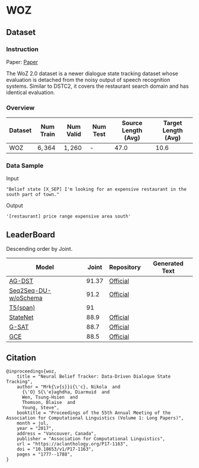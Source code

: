 # WOZ

## Dataset

### Instruction

Paper: [Paper](https://aclanthology.org/P17-1163.pdf)

The WoZ 2.0 dataset is a newer dialogue state tracking dataset whose evaluation is detached from the noisy output of speech recognition systems. Similar to DSTC2, it covers the restaurant search domain and has identical evaluation.

### Overview

| Dataset | Num Train | Num Valid | Num Test | Source Length (Avg) | Target Length (Avg) |
| ------- | --------- | --------- | -------- | ------------------- | ------------------- |
| WOZ     | $6,364$   | $1,260$   | -        | $47.0$              | $10.6$              |

### Data Sample

Input

```
"Belief state [X_SEP] I'm looking for an expensive restaurant in the south part of town."
```

Output

```
'[restaurant] price range expensive area south'
```

## LeaderBoard

Descending order by Joint.

| Model                                                        | Joint   | Repository                                                   | Generated Text |
| ------------------------------------------------------------ | ------- | ------------------------------------------------------------ | -------------- |
| [AG-DST](https://arxiv.org/pdf/2110.15659v1.pdf)             | $91.37$ | [Official](https://github.com/PaddlePaddle/Knover/tree/develop/projects/AG-DST) |                |
| [Seq2Seq-DU-w/oSchema](https://arxiv.org/pdf/2011.09553v2.pdf) | $91.2$  | [Official](https://github.com/sweetalyssum/Seq2Seq-DU)       |                |
| [T5(span)](https://arxiv.org/pdf/2108.13990v2.pdf)           | $91$    |                                                              |                |
| [StateNet](https://arxiv.org/pdf/1810.09587v1.pdf)           | $88.9$  | [Official](https://github.com/renll/StateNet)                |                |
| [G-SAT](https://arxiv.org/pdf/1910.09942v1.pdf)              | $88.7$  | [Official](https://github.com/vevake/GSAT)                   |                |
| [GCE](https://arxiv.org/pdf/1812.00899v1.pdf)                | $88.5$  | [Official](https://github.com/elnaaz/GCE-Model)              |                |

## Citation

```
@inproceedings{woz,
    title = "Neural Belief Tracker: Data-Driven Dialogue State Tracking",
    author = "Mrk{\v{s}}i{\'c}, Nikola  and
      {\'O} S{\'e}aghdha, Diarmuid  and
      Wen, Tsung-Hsien  and
      Thomson, Blaise  and
      Young, Steve",
    booktitle = "Proceedings of the 55th Annual Meeting of the Association for Computational Linguistics (Volume 1: Long Papers)",
    month = jul,
    year = "2017",
    address = "Vancouver, Canada",
    publisher = "Association for Computational Linguistics",
    url = "https://aclanthology.org/P17-1163",
    doi = "10.18653/v1/P17-1163",
    pages = "1777--1788",
}
```

